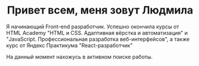 <h1 align="center"> Привет всем, меня зовут Людмила</h1>

<p>Я начинающий Front-end разработчик. Успешно окончила курсы от HTML Academy "HTML и CSS. Адаптивная вёрстка и автоматизация" и "JavaScript. Профессиональная разработка веб-интерфейсов", а также курс от Яндекс Практикума "React-разработчик"  </p>
<p>На данный момент нахожусь в активном поиске работы.</p>

